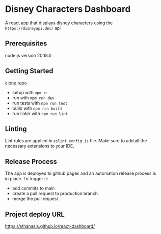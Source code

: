 # Disney Characters Dashboard

A react app that displays disney characters using the `https://disneyapi.dev/` api

## Prerequisites

node.js version 20.18.0

## Getting Started

clone repo

- setup with `npm ci`
- run with `npm run dev`
- run tests with `npm run test`
- build with `npm run build`
- run linter with `npm run lint`

## Linting

Lint rules are applied in `eslint.config.js` file. Make sure to add all the necessary extensions to your IDE.

## Release Process

The app is deployed to github pages and an automation release process is in place. To trigger it:

- add commits to main
- create a pull request to production branch
- merge the pull request

## Project deploy URL

https://sthanasis.github.io/react-dashboard/
